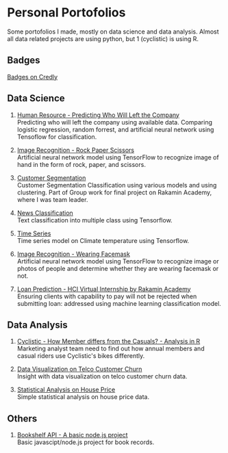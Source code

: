 # Personal Portofolios

Some portofolios I made, mostly on data science and data analysis. Almost all data related projects are using python, but 1 (cyclistic) is using R. 

## Badges
[Badges on Credly](https://www.credly.com/users/alfia-n-rakhmatika)

## Data Science
1. [Human Resource - Predicting Who Will Left the Company](https://github.com/alfianurul/ML_HR-Attrition)<br>
   Predicting who will left the company using available data. Comparing logistic regression, random forrest, and artificial neural network using Tensoflow for classification.
   
2. [Image Recognition - Rock Paper Scissors](https://github.com/alfianurul/ML_Rock-Paper-Scissor)<br>
   Artificial neural network model using TensorFlow to recognize image of hand in the form of rock, paper, and scissors.
   
3. [Customer Segmentation](https://colab.research.google.com/drive/1HuXbsEgDVLccztLqs9GprxR_3p4eZMMY)<br>
   Customer Segmentation Classification using various models and using clustering. Part of Group work for final project on Rakamin Academy, where I was team leader.

4. [News Classification](https://github.com/alfianurul/ML_News-Predictions)<br>
   Text classification into multiple class using Tensorflow.

5. [Time Series](https://colab.research.google.com/drive/1meWgT5zCIkOZFWid_AmsP9I0WNwZeHbq?usp=sharing)<br>
   Time series model on Climate temperature using Tensorflow.

6. [Image Recognition - Wearing Facemask]()<br>
   Artificial neural network model using TensorFlow to recognize image or photos of people and determine whether they are wearing facemask or not.
   
7. [Loan Prediction - HCI Virtual Internship by Rakamin Academy](https://github.com/alfianurul/ML_HCI-Loan)<br>
   Ensuring clients with capability to pay will not be rejected when submitting loan: addressed using machine learning classification model.
   

## Data Analysis
1. [Cyclistic - How Member differs from the Casuals? - Analysis in R](https://www.kaggle.com/code/anrakhma/cyclistic-in-r/notebook)<br>
   Marketing analyst team need to find out how annual members and casual riders use Cyclistic's bikes differently.
   
2. [Data Visualization on Telco Customer Churn](https://www.kaggle.com/anrakhma/data-visualization-on-telco-customer-churn)<br>
   Insight with data visualization on telco customer churn data.

3. [Statistical Analysis on House Price]()<br>
   Simple statistical analysis on house price data.


## Others
1. [Bookshelf API - A basic node.js project](https://github.com/alfianurul/JS_Bookshelf-API)<br>
   Basic javascipt/node.js project for book records.

